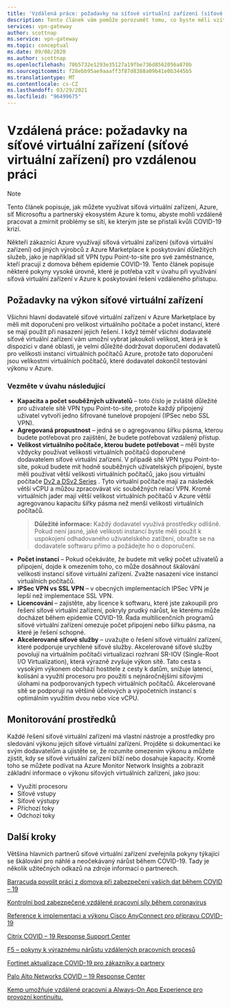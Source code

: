```yaml
---
title: 'Vzdálená práce: požadavky na síťové virtuální zařízení (síťové virtuální zařízení) pro vzdálenou práci | VPN Gateway Azure'
description: Tento článek vám pomůže porozumět tomu, co byste měli vzít v úvahu při práci se síťovými virtuálními zařízeními (síťová virtuální zařízení) v Azure během COVID-19 PANDEMIC.
services: vpn-gateway
author: scottnap
ms.service: vpn-gateway
ms.topic: conceptual
ms.date: 09/08/2020
ms.author: scottnap
ms.openlocfilehash: 70b5732e1293e35127a19fbe736d8562056a870b
ms.sourcegitcommit: f28ebb95ae9aaaff3f87d8388a09b41e0b3445b5
ms.translationtype: MT
ms.contentlocale: cs-CZ
ms.lasthandoff: 03/29/2021
ms.locfileid: "96499675"
---
```

# <a name="working-remotely-network-virtual-appliance-nva-considerations-for-remote-work"></a>Vzdálená práce: požadavky na síťové virtuální zařízení (síťové virtuální zařízení) pro vzdálenou práci

>[!NOTE]
>Tento článek popisuje, jak můžete využívat síťová virtuální zařízení, Azure, síť Microsoftu a partnerský ekosystém Azure k tomu, abyste mohli vzdáleně pracovat a zmírnit problémy se sítí, ke kterým jste se přistali kvůli COVID-19 krizí.
>

Někteří zákazníci Azure využívají síťová virtuální zařízení (síťová virtuální zařízení) od jiných výrobců z Azure Marketplace k poskytování důležitých služeb, jako je například síť VPN typu Point-to-site pro své zaměstnance, kteří pracují z domova během epidemie COVID-19. Tento článek popisuje některé pokyny vysoké úrovně, které je potřeba vzít v úvahu při využívání síťová virtuální zařízení v Azure k poskytování řešení vzdáleného přístupu.

## <a name="nva-performance-considerations"></a>Požadavky na výkon síťové virtuální zařízení

Všichni hlavní dodavatelé síťové virtuální zařízení v Azure Marketplace by měli mít doporučení pro velikost virtuálního počítače a počet instancí, které se mají použít při nasazení jejich řešení.  I když téměř všichni dodavatelé síťové virtuální zařízení vám umožní vybrat jakoukoli velikost, která je k dispozici v dané oblasti, je velmi důležité dodržovat doporučení dodavatelů pro velikosti instancí virtuálních počítačů Azure, protože tato doporučení jsou velikostmi virtuálních počítačů, které dodavatel dokončil testování výkonu v Azure.  

### <a name="consider-the-following"></a>Vezměte v úvahu následující

- **Kapacita a počet souběžných uživatelů** – toto číslo je zvláště důležité pro uživatele sítě VPN typu Point-to-site, protože každý připojený uživatel vytvoří jedno šifrované tunelové propojení (IPSec nebo SSL VPN).  
- **Agregovaná propustnost** – jedná se o agregovanou šířku pásma, kterou budete potřebovat pro zajištění, že budete potřebovat vzdálený přístup.
- **Velikost virtuálního počítače, kterou budete potřebovat** – měli byste vždycky používat velikosti virtuálních počítačů doporučené dodavatelem síťové virtuální zařízení.  V případě sítě VPN typu Point-to-site, pokud budete mít hodně souběžných uživatelských připojení, byste měli používat větší velikosti virtuálních počítačů, jako jsou virtuální počítače [Dv2 a DSv2 Series](../virtual-machines/dv2-dsv2-series.md "Řady Dv2 a Dsv2") . Tyto virtuální počítače mají za následek větší vCPU a můžou zpracovávat víc souběžných relací VPN.  Kromě virtuálních jader mají větší velikost virtuálních počítačů v Azure větší agregovanou kapacitu šířky pásma než menší velikosti virtuálních počítačů.
    > **Důležité informace:** Každý dodavatel využívá prostředky odlišně.  Pokud není jasné, jaké velikosti instancí byste měli použít k uspokojení odhadovaného uživatelského zatížení, obraťte se na dodavatele softwaru přímo a požádejte ho o doporučení.
- **Počet instancí** – Pokud očekáváte, že budete mít velký počet uživatelů a připojení, dojde k omezením toho, co může dosáhnout škálování velikosti instancí síťové virtuální zařízení.  Zvažte nasazení více instancí virtuálních počítačů.
- **IPSec VPN vs SSL VPN** – v obecných implementacích IPSec VPN je lepší než implementace SSL VPN.  
- **Licencování** – zajistěte, aby licence k softwaru, které jste zakoupili pro řešení síťové virtuální zařízení, pokryly prudký nárůst, ke kterému může docházet během epidemie COVID-19.  Řada multilicenčních programů síťové virtuální zařízení omezuje počet připojení nebo šířku pásma, na které je řešení schopné.
- **Akcelerované síťové služby** – uvažujte o řešení síťové virtuální zařízení, které podporuje urychlené síťové služby.  Akcelerované síťové služby povolují na virtuálním počítači virtualizaci rozhraní SR-IOV (Single-Root I/O Virtualization), která výrazně zvyšuje výkon sítě. Tato cesta s vysokým výkonem obchází hostitele z cesty k datům, snižuje latenci, kolísání a využití procesoru pro použití s nejnáročnějšími síťovými úlohami na podporovaných typech virtuálních počítačů. Akcelerované sítě se podporují na většině účelových a výpočetních instancí s optimálním využitím dvou nebo více vCPU.

## <a name="monitoring-resources"></a>Monitorování prostředků

Každé řešení síťové virtuální zařízení má vlastní nástroje a prostředky pro sledování výkonu jejich síťové virtuální zařízení.  Projděte si dokumentaci ke svým dodavatelům a ujistěte se, že rozumíte omezením výkonu a můžete zjistit, kdy se síťové virtuální zařízení blíží nebo dosahuje kapacity.  Kromě toho se můžete podívat na Azure Monitor Network Insights a zobrazit základní informace o výkonu síťových virtuálních zařízení, jako jsou:

- Využití procesoru
- Síťové vstupy
- Síťové výstupy
- Příchozí toky
- Odchozí toky

## <a name="next-steps"></a>Další kroky

Většina hlavních partnerů síťové virtuální zařízení zveřejnila pokyny týkající se škálování pro náhlé a neočekávaný nárůst během COVID-19. Tady je několik užitečných odkazů na zdroje informací o partnerech.

[Barracuda povolit práci z domova při zabezpečení vašich dat během COVID – 19](https://www.barracuda.com/covid-19/work-from-home "Povolit práci z domova při zabezpečení dat během COVID-19")

[Kontrolní bod zabezpečené vzdálené pracovní síly během coronavirus](https://www.checkpoint.com/solutions/secure-remote-workforce-during-coronavirus/ "Zabezpečení vzdálených zaměstnanců během coronavirus")

[Reference k implementaci a výkonu Cisco AnyConnect pro přípravu COVID-19](https://www.cisco.com/c/en/us/support/docs/security/anyconnect-secure-mobility-client/215331-anyconnect-implementation-and-performanc.html "Reference k implementaci a výkonu Cisco AnyConnect pro přípravu COVID-19")

[Citrix COVID – 19 Response Support Center](https://www.citrix.com/support/covid-19-coronavirus.html "Citrix COVID – 19 Response Support Center")

[F5 – pokyny k výraznému nárůstu vzdálených pracovních procesů](https://www.f5.com/business-continuity "F5 – pokyny k výraznému nárůstu vzdálených pracovních procesů")

[Fortinet aktualizace COVID-19 pro zákazníky a partnery](https://www.fortinet.com/covid-19.html "COVID – 19 aktualizace pro zákazníky a partnery")

[Palo Alto Networks COVID – 19 Response Center](https://live.paloaltonetworks.com/t5/COVID-19-Response-Center/ct-p/COVID-19_Response_Center "Palo Alto Networks COVID – 19 Response Center")

[Kemp umožňuje vzdálené pracovní a Always-On App Experience pro provozní kontinuitu.](https://kemptechnologies.com/remote-work-always-on-application-experience-business-continuity/ "Kemp umožňuje vzdálené pracovní a Always-On App Experience pro provozní kontinuitu.")

